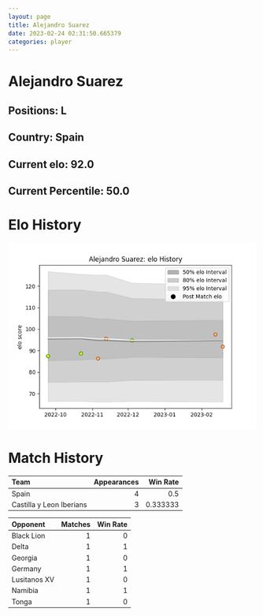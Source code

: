 ```yaml
---  
layout: page  
title: Alejandro Suarez  
date: 2023-02-24 02:31:50.665379  
categories: player  
---
```

# Alejandro Suarez

## Positions: L

## Country: Spain

## Current elo: 92.0

## Current Percentile: 50.0

# Elo History


![elo history](history_AlejandroSuarez.png)
# Match History


| Team                     |   Appearances |   Win Rate |
|:-------------------------|--------------:|-----------:|
| Spain                    |             4 |   0.5      |
| Castilla y Leon Iberians |             3 |   0.333333 |

| Opponent     |   Matches |   Win Rate |
|:-------------|----------:|-----------:|
| Black Lion   |         1 |          0 |
| Delta        |         1 |          1 |
| Georgia      |         1 |          0 |
| Germany      |         1 |          1 |
| Lusitanos XV |         1 |          0 |
| Namibia      |         1 |          1 |
| Tonga        |         1 |          0 |